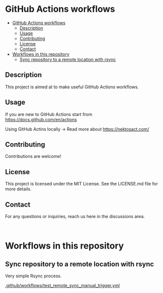 # GitHub Actions workflows

- [GitHub Actions workflows](#github-actions-workflows)
  - [Description](#description)
  - [Usage](#usage)
  - [Contributing](#contributing)
  - [License](#license)
  - [Contact](#contact)
- [Workflows in this repository](#workflows-in-this-repository)
  - [Sync repository to a remote location with rsync](#sync-repository-to-a-remote-location-with-rsync)


## Description

This project is aimed at to make useful GitHub Actions workflows.

## Usage

If you are new to GitHub Actions start from https://docs.github.com/en/actions

Using GitHub Actins locally -> Read more about https://nektosact.com/

## Contributing

Contributions are welcome!

## License

This project is licensed under the MIT License. See the LICENSE.md file for more details.


## Contact

For any questions or inquiries, reach us here in the discussions area.

<br>

# Workflows in this repository
## Sync repository to a remote location with rsync

Very simple Rsync process.


[.github/workflows/test_remote_sync_manual_trigger.yml](/.github/workflows/test_remote_sync_manual_trigger.yml)


